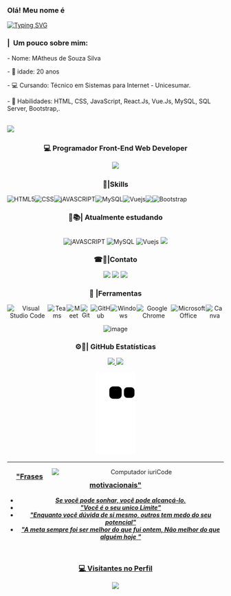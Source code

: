  ### Olá! Meu nome é 
[![Typing SVG](https://readme-typing-svg.herokuapp.com?color=%FF6F9C&lines=Matheus+de+Souza+Silva)](https://github.com/MatheusdeSouzaSilva70)

<h3>  | &nbsp;Um pouco sobre mim: </h3>

<p align="left">
	   - Nome: MAtheus de Souza Silva
<p align="left">
	   - 🥳 idade: 20 anos
	
<p align="left">
	  - 💻 Cursando: Técnico em Sistemas para Internet - Unicesumar.
		
<p align="left">
	  - 🧩 Habilidades: HTML, CSS, JavaScript, React.Js, Vue.Js, MySQL, SQL Server, Bootstrap,.
	
<p align="left">
          
</p>

<br>

<img src="https://user-images.githubusercontent.com/70382532/138322189-2db8df52-9dcb-40a0-88a8-c365466bd33d.gif"/>

### <p align="center">💻 Programador Front-End Web Developer</p>
<div align="center">
  <a href="https://matheusdesouzasilva70.github.io/Bio-contatos/" target="_blank"><img src="https://img.shields.io/badge/Meu-Portf%C3%B3lio-blueviolet?style=for-the-badge" target="_blank"></a>
</div>

 <div style="display: inline_block" align="center">
	
	
###  <p align="center">🧩|Skills</p>
<p align="center" style="display: flex;">
<img src="https://img.shields.io/badge/HTML5-e44114?style=for-the-badge&logo=html5&logoColor=white" alt="HTML5" />
    <img src="https://img.shields.io/badge/CSS3-1572B6?style=for-the-badge&logo=css3&logoColor=white" alt="CSS" />
    <img src="https://img.shields.io/badge/JavaScript-F7DF1E?style=for-the-badge&logo=javascript&logoColor=black" alt="jAVASCRIPT" />
	 <img src="https://img.shields.io/badge/MySQL-00000F?style=for-the-badge&logo=mysql&logoColor=white" alt="MySQL">
    <img src="https://img.shields.io/badge/Vue.js-35495E?style=for-the-badge&logo=vue.js&logoColor=4FC08D" alt="Vuejs" />
    <img src="https://img.shields.io/badge/react%20-%2320232a.svg?&style=for-the-badge&logo=react&logoColor=%2361DAFB"/>
    <img src="https://img.shields.io/badge/Bootstrap-563D7C?style=for-the-badge&logo=bootstrap&logoColor=white" alt="Bootstrap">
   
  
	
###  📝📚| **Atualmente estudando**</p>
<p align="center" style="display: flex;">
<div>
  <img src="https://img.shields.io/badge/JavaScript-F7DF1E?style=for-the-badge&logo=javascript&logoColor=black" alt="jAVASCRIPT" />
  <img src="https://img.shields.io/badge/MySQL-00000F?style=for-the-badge&logo=mysql&logoColor=white" alt="MySQL">
  <img src="https://img.shields.io/badge/Vue.js-35495E?style=for-the-badge&logo=vue.js&logoColor=4FC08D" alt="Vuejs" />
  <img src="https://img.shields.io/badge/react%20-%2320232a.svg?&style=for-the-badge&logo=react&logoColor=%2361DAFB"/>	
	
### <p align="center">☎💬|Contato</p>
  
   <a href = "mailto:matheussouzasilva628@gmail.com"><img src="https://img.shields.io/badge/Gmail-D14836?style=for-the-badge&logo=gmail&logoColor=white" target="_blank"></a>
    <a href="https://www.linkedin.com/in/matheus-de-souza-silva-288194229" target="_blank"><img src="https://img.shields.io/badge/-LinkedIn-%230077B5?style=for-the-badge&logo=linkedin&logoColor=white" target="_blank"></a>
      <a href="https://discord.com/channels/@me" target="_blank"><img src="https://img.shields.io/badge/Discord-7289DA?style=for-the-badge&logo=discord&logoColor=white" target="_blank"></a>	
	
	
###  💼 |**Ferramentas** </p>
<p align="center" style="display: flex;">
  <img src="https://img.shields.io/badge/Visual_Studio_Code-0078D4?style=for-the-badge&logo=visual%20studio%20code&logoColor=white" alt="Visual Studio Code"/>	
  <img src="https://img.shields.io/badge/Microsoft_Teams-6264A7?style=for-the-badge&logo=microsoft-teams&logoColor=white" alt="Teams"/>
  <img src="https://img.shields.io/badge/Google%20Meet-00897B?style=for-the-badge&logo=google-meet&logoColor=white" alt="Meet"/>
  <img src="https://img.shields.io/badge/git%20-%23F05033.svg?&style=for-the-badge&logo=git&logoColor=white" alt="Git"/>
  <img src="https://img.shields.io/badge/github%20-%23121011.svg?&style=for-the-badge&logo=github&logoColor=white" alt="GitHub"/>
  <img src="https://img.shields.io/badge/Windows-0078D6?style=for-the-badge&logo=windows&logoColor=white" alt="Windows"/>
  <img src="https://img.shields.io/badge/Google_chrome-4285F4?style=for-the-badge&logo=Google-chrome&logoColor=white" alt="Google Chrome"/>
  <img src="https://img.shields.io/badge/Microsoft_Office-D83B01?style=for-the-badge&logo=microsoft-office&logoColor=white" alt="Microsoft Office"/>
  <img src="https://img.shields.io/badge/Canva-%2300C4CC.svg?&style=for-the-badge&logo=Canva&logoColor=white" alt="Canva"/>
	
  ![image](https://img.shields.io/badge/Font_Awesome-339AF0?style=for-the-badge&logo=fontawesome&logoColor=white)
	
###  ⚙️🔧| **GitHub Estatísticas** </p>
<div>
	
  <a href="https://github.com/matheusdeSouzaSilva70">
  <img height="160em" src="https://github-readme-stats.vercel.app/api?username=matheusdesouzasilva70&show_icons=true&theme=github_dark&include_all_commits=true&count_private=true"/>
	  
 <img height="160em" src="https://github-readme-stats.vercel.app/api/top-langs/?username=matheusdesouzasilva70&layout=compact&langs_count=7&theme=github_dark"/>
	  
</div>

	


	
 
  ![Snake animation](https://github.com/rafaballerini/rafaballerini/blob/output/github-contribution-grid-snake.svg)
 
<hr/>
<img src= "https://raw.githubusercontent.com/MicaelliMedeiros/micaellimedeiros/master/image/computer-illustration.png"  min-width="400px" max-width="400px" width="400px" align="right" alt="Computador iuriCode">   
	
### "Frases motivacionais"

- **_Se você pode sonhar, você pode alcançá-lo._**
- **_"Você é o seu unico Limite"_**
- **_"Enquanto você dúvida de si mesmo,
 outros tem medo do seu potencial"_**
- **_"A meta sempre foi ser melhor do que fui ontem,
Não melhor do que alguém  hoje "_**

</br>

  ### <p align="center">💻 Visitantes no Perfil </p>
 <img align="relative" src="https://profile-counter.glitch.me/MatheusdeSouzaSilva70/count.svg" > 
 	


